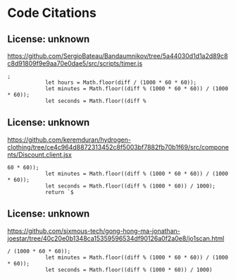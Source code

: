 # Code Citations

## License: unknown
https://github.com/SergioBateau/Bandaumnikov/tree/5a44030d1d1a2d89c8c8d91809f9e9aa70e0dae5/src/scripts/timer.js

```
;
            let hours = Math.floor(diff / (1000 * 60 * 60));
            let minutes = Math.floor((diff % (1000 * 60 * 60)) / (1000 * 60));
            let seconds = Math.floor((diff %
```


## License: unknown
https://github.com/keremduran/hydrogen-clothing/tree/ce4c964d8872313452c8f5003bf7882fb70b1f69/src/components/Discount.client.jsx

```
60 * 60));
            let minutes = Math.floor((diff % (1000 * 60 * 60)) / (1000 * 60));
            let seconds = Math.floor((diff % (1000 * 60)) / 1000);
            return `$
```


## License: unknown
https://github.com/sixmous-tech/gong-hong-ma-jonathan-joestar/tree/40c20e0b1348ca15359596534df90126a0f2a0e8/jo1scan.html

```
/ (1000 * 60 * 60));
            let minutes = Math.floor((diff % (1000 * 60 * 60)) / (1000 * 60));
            let seconds = Math.floor((diff % (1000 * 60)) / 1000)
```

